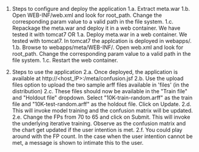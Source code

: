 1. Steps to configure and deploy the application
1.a. Extract meta.war
1.b. Open WEB-INF/web.xml and look for <param-name>root_path</param-name>. Change the corresponding param value to a valid path in the file system.
1.c. Repackage the meta.war and deploy it in a web container. We have tested it with tomcat7
OR
1.a. Deploy meta.war in a web container. We tested with tomcat7. In tomcat7 the applcation is deployed in webapps/. 
1.b. Browse to webapps/meta/WEB-INF/. Open web.xml and look for <param-name>root_path</param-name>. Change the corresponding param value to a valid path in the file system.
1.c. Restart the web container.

2. Steps to use the application
2.a. Once deployed, the application is available at http://<host_IP>:<port>/meta/confusion.jsf
2.b. Use the upload files option to upload the two sample arff files available in 'files' (in the distribution)
2.c. These files should now be available in the "Train file" and "Holdout file" dropdown. Select "10K-train-random.arff" as the train file and "10K-test-random.arff" as the holdout file. Click on Update.
2.d. This will invoke model training and the confusion matrix will be updated.
2.e. Change the FPs from 70 to 65 and click on Submit. This will invoke the underlying iterative training. Observe as the confusion matrix and the chart get updated if the user intention is met. 
2.f. You could play around with the FP count. In the case when the user intention cannot be met, a message is shown to intimate this to the user.
